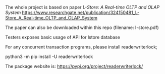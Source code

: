The whole project is based on paper *L-Store: A Real-time OLTP and OLAP System*
https://www.researchgate.net/publication/324150481_L-Store_A_Real-time_OLTP_and_OLAP_System

The paper can also be downloaded within this repo (filename: l-store.pdf)

Testers exposes basic usage of API for lstore database

For any concurrent transaction programs, please install readerwriterlock;

python3 -m pip install -U readerwriterlock

The package website is:
https://pypi.org/project/readerwriterlock/
